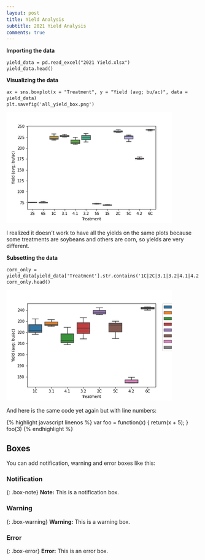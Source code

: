 ```yaml
---
layout: post
title: Yield Analysis
subtitle: 2021 Yield Analysis 
comments: true
---
```



**Importing the data**
~~~
yield_data = pd.read_excel("2021 Yield.xlsx")
yield_data.head()
~~~

**Visualizing the data**

~~~
ax = sns.boxplot(x = "Treatment", y = "Yield (avg; bu/ac)", data = yield_data)
plt.savefig('all_yield_box.png')
~~~
![box plot of yield by treatment](all_yield_box.png)

I realized it doesn't work to have all the yields on the same plots because some treatments are soybeans and others are corn, so yields are very different.

**Subsetting the data**
~~~
corn_only = yield_data[yield_data['Treatment'].str.contains('1C|2C|3.1|3.2|4.1|4.2|5C|6C')]
corn_only.head()
~~~
![boxplot of yield by treatment, only corn](corn_yield_box.png)

And here is the same code yet again but with line numbers:

{% highlight javascript linenos %}
var foo = function(x) {
  return(x + 5);
}
foo(3)
{% endhighlight %}

## Boxes
You can add notification, warning and error boxes like this:

### Notification

{: .box-note}
**Note:** This is a notification box.

### Warning

{: .box-warning}
**Warning:** This is a warning box.

### Error

{: .box-error}
**Error:** This is an error box.
